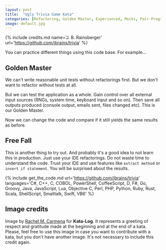 ```yaml
---
layout: post
title:  "Ugly Trivia Game Kata"
categories: [Refactoring, Golden Master, Experienced, Mocks, Pair-Programming, SOLID Principles, Software-Design]
image: default.jpg
---
```


{% include credits.md name='J. B. Rainsberger' url='https://github.com/jbrains/trivia' %}

You can practice different things using this code base. For example...


## Golden Master

We can't write reasonable unit tests without refactorings first. But we
don't want to refactor without tests at all.

But we can test the application as a whole. Gain control over all
external input sources (RNGs, system time, keyboard input and so on).
Then save all outputs produced (console output, emails sent, files
changed etc). This is our Golden Master.

Now we can change the code and compare if it still yields the same
results as before.

## Free Fall

This is another thing to try out. And probably it's a good idea to not
learn this in production. Just use your IDE refactorings. Do not waste
time to understand the code. Trust your IDE and use features like
`extract method` or `invert if statement`. You will be surprised about
the results.


{%
    include get_the_code.md 
    url='https://github.com/jbrains/trivia' 
    languages='C#, C++, C, COBOL, PowerShell, CoffeeScript, D, F#, Go,
    Groovy, Java, JavaScript, Lua, Objective C, Perl, PHP, Python,
    Ruby, Rust, Scala, ShellScript, Smalltalk, Swift, VB6'
%}

## Image credits
Image by [Rachel M. Carmena](https://github.com/rachelcarmena) for **Kata-Log**. It represents a greeting of respect and gratitude made at the beginning and at the end of a kata. Please, feel free to use this image in case you want to contribute with a kata, but you don't have another image. It's not necessary to include this credit again.
